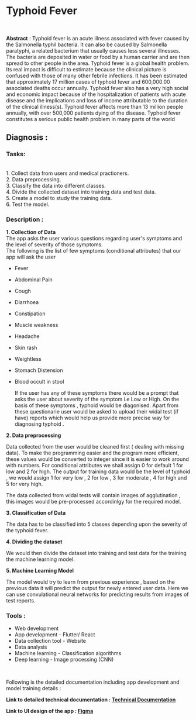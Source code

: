 # Typhoid Fever 
<br>



**Abstract** : Typhoid fever is an acute illness associated with fever caused by the Salmonella typhil bacteria. It can also be caused by Salmonella paratyphi, a related bacterium that usually causes less several illnesses. The bacteria are deposited in water or food by a human carrier and are then spread to other people in the area. Typhoid fever is a global health problem. Its real impact is difficult to estimate because the clinical picture is confused with those of many other febrile infections. It has been estimated that approximately 17 million cases of typhoid fever and 600,000.00 associated deaths occur annually. Typhoid fever also has a very high social and economic impact because of the hospitalization of patients with acute disease and the implications and loss of income attributable to the duration of the clinical illness(s). Typhoid fever affects more than 13 million people annually, with over 500,000 patients dying of the disease. Typhoid fever constitutes a serious public health problem in many parts of the world

## Diagnosis :

### Tasks:
<br>
1. Collect data from users and medical practioners.<br>
2. Data preprocessing. <br>
3. Classify the data into different classes. <br>
4. Divide the collected dataset into training data and test data. <br>
5. Create a model to study the training data. <br>
6. Test the model.


### Description :

**1. Collection of Data**<br>
    The app asks the user various questions regarding user's symptoms and the level of severity of those symptoms.
    <br>
    The following is the list of few symptoms (conditional attributes) that our app will ask the user 
    <br>
    
- Fever  
- Abdominal Pain  
- Cough
- Diarrhoea
- Constipation
- Muscle weakness
- Headache
- Skin rash
- Weightless
- Stomach Distension
- Blood occult in stool
    
    
    If the user has any of these symptoms there would be a prompt that asks the user about severity of the symptom i.e Low or High. On the basis of these symptoms ,       typhoid would be diagonised. Apart from these questionarie user would be asked to upload their widal test (if have) reports which would help us provide more precise way for diagnosing typhoid .
   <br>
   
**2. Data preprocessing** 

Data collected from the user would be cleaned first ( dealing with missing data). 
To make the programming easier and the program more efficient, these values would be converted to integer since it is easier to work around with numbers.
For conditional attributes we shall assign 0 for default 1 for low and 2 for high.
The output for training data would be the level of typhoid , we would assign 1 for very low , 2 for low , 3 for moderate , 4 for high and 5 for very high.

The data collected from widal tests will contain images of agglutination , this images would be pre-processed accordinlgy for the required model.
<br>

**3. Classification of Data**

The data has to be classified into 5 classes depending upon the severity of the typhoid fever.

**4. Dividing the dataset**

We would then divide the dataset into training and test data for the training the machine learning model.

**5. Machine Learning Model**

The model would try to learn from previous experience , based on the previous data it will predict the output for newly entered user data.
Here we can use convulational neural networks for predicting results from images of test reports. 


### Tools :

- Web development
- App development - Flutter/ React
- Data collection tool - Website
- Data analysis
- Machine learning - Classification algorithms
- Deep learning - Image processing (CNN)


<br>

Following is the detailed documentation including app development and model training details :

**Link to detailed technical documentation : [Technical Documentation](https://docs.google.com/document/d/1aJX9FH0ofHTcZoKshxSxmnnVIVBxyVw86gZKrZOWtd8/edit?usp=sharing)**

**Link to UI design of the app : [Figma](https://www.figma.com/file/bLXL66RlT2SrjLsM8fOHyA/Mboalab-Task-2?node-id=0%3A1)**






    
    
    
    
    
    


